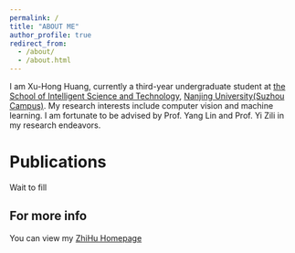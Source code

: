 ```yaml
---
permalink: /
title: "ABOUT ME"
author_profile: true
redirect_from: 
  - /about/
  - /about.html
---
```


I am Xu-Hong Huang, currently a third-year undergraduate student at [the School of Intelligent Science and Technology](https://is.nju.edu.cn/is_en/main.htm), [Nanjing University(Suzhou Campus)](https://www.nju.edu.cn/). My research interests include computer vision and machine learning. I am fortunate to be advised by Prof. Yang Lin and Prof. Yi Zili in my research endeavors.

Publications
======
Wait to fill

For more info
------
You can view my [ZhiHu Homepage](https://www.zhihu.com/people/modric-88-26)
